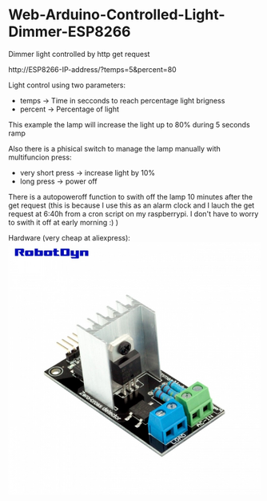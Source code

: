 # Web-Arduino-Controlled-Light-Dimmer-ESP8266
Dimmer light controlled by http get request


  http://ESP8266-IP-address/?temps=5&percent=80
  
  Light control using two parameters:
  - temps -> Time in secconds to reach percentage light brigness
  - percent -> Percentage of light
  
  This example the lamp will increase the light up to 80% during 5 seconds ramp
  
  Also there is a phisical switch to manage the lamp manually with multifuncion press:
  - very short press -> increase light by 10% 
  - long press -> power off
  
  There is a autopoweroff function to swith off the lamp 10 minutes after the get request
  (this is because I use this as an alarm clock and I lauch the get request at 6:40h from a cron script on my raspberrypi. I don't have to worry to swith it off at early morning :)  )

Hardware (very cheap at aliexpress):
![Main screeen](https://raw.githubusercontent.com/lobernat/Web-Arduino-Controlled-Light-Dimmer-ESP8266/master/dimmer.jpg)
